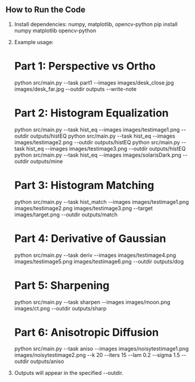 How to Run the Code
-------------------
1. Install dependencies: numpy, matplotlib, opencv-python
   pip install numpy matplotlib opencv-python

2. Example usage:

   # Part 1: Perspective vs Ortho
   python src/main.py --task part1 --images images/desk_close.jpg images/desk_far.jpg --outdir outputs --write-note

   # Part 2: Histogram Equalization
   python src/main.py --task hist_eq --images images/testimage1.png --outdir outputs/histEQ
   python src/main.py --task hist_eq --images images/testimage2.png --outdir outputs/histEQ
   python src/main.py --task hist_eq --images images/testimage3.png --outdir outputs/histEQ
   python src/main.py --task hist_eq --images images/solarisDark.png --outdir outputs/mine

   # Part 3: Histogram Matching
   python src/main.py --task hist_match --images images/testimage1.png images/testimage2.png images/testimage3.png --target images/target.png --outdir outputs/match

   # Part 4: Derivative of Gaussian
   python src/main.py --task deriv --images images/testimage4.png images/testimage5.png images/testimage6.png --outdir outputs/dog

   # Part 5: Sharpening
   python src/main.py --task sharpen --images images/moon.png images/ct.png --outdir outputs/sharp

   # Part 6: Anisotropic Diffusion
   python src/main.py --task aniso --images images/noisytestimage1.png images/noisytestimage2.png --k 20 --iters 15 --lam 0.2 --sigma 1.5 --outdir outputs/aniso

3. Outputs will appear in the specified --outdir.

